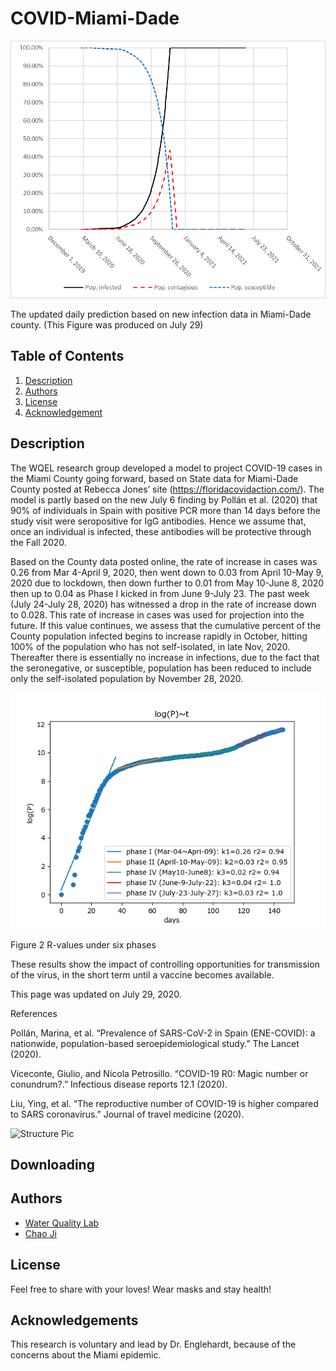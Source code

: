 # COVID-Miami-Dade
![Intro Pic](Predict-Miami.png)

The updated daily prediction based on new infection data in Miami-Dade county. (This Figure was produced on July 29)
## Table of Contents
1. [Description](#description)
2. [Authors](#authors)
3. [License](#license)
4. [Acknowledgement](#acknowledgement)

<a name="descripton"></a>
## Description
The WQEL research group developed a model to project COVID-19 cases in the Miami County going forward, based on State data for Miami-Dade County posted at Rebecca Jones’ site (https://floridacovidaction.com/). The model is partly based on the new July 6 finding by Pollán et al. (2020) that 90% of individuals in Spain with positive PCR more than 14 days before the study visit were seropositive for IgG antibodies. Hence we assume that, once an individual is infected, these antibodies will be protective through the Fall 2020.

Based on the County data posted online, the rate of increase in cases was 0.26 from Mar 4-April 9, 2020, then went down to 0.03 from April 10-May 9, 2020 due to lockdown, then down further to 0.01 from May 10-June 8, 2020 then up to 0.04 as Phase I kicked in from June 9-July 23. The past week (July 24-July 28, 2020) has witnessed a drop in the rate of increase down to 0.028. This rate of increase in cases was used for projection into the future. If this value continues, we assess that the cumulative percent of the County population infected begins to increase rapidly in October, hitting 100% of the population who has not self-isolated, in late Nov, 2020. Thereafter there is essentially no increase in infections, due to the fact that the seronegative, or susceptible, population has been reduced to include only the self-isolated population by November 28, 2020.

![Example Pic](r_values.png)

Figure 2 R-values under six phases

These results show the impact of controlling opportunities for transmission of the virus, in the short term until a vaccine becomes available.

This page was updated on July 29, 2020.

References

Pollán, Marina, et al. “Prevalence of SARS-CoV-2 in Spain (ENE-COVID): a nationwide, population-based seroepidemiological study.” The Lancet (2020).

Viceconte, Giulio, and Nicola Petrosillo. “COVID-19 R0: Magic number or conundrum?.” Infectious disease reports 12.1 (2020).

Liu, Ying, et al. “The reproductive number of COVID-19 is higher compared to SARS coronavirus.” Journal of travel medicine (2020).

![Structure Pic](input&output.png)
<a name="downloading"></a>

## Downloading

<a name="authors"></a>
## Authors
* [Water Quality Lab](https://coemiamiedu.wordpress.com/miami-dade-covid-19-risk-assessment/)
* [Chao Ji](https://github.com/jichaojoyce)

<a name="license"></a>
## License
Feel free to share with your loves! Wear masks and stay health!

<a name="acknowledgement"></a>
## Acknowledgements

This research is voluntary and lead by Dr. Englehardt, because of the concerns about the Miami epidemic.
